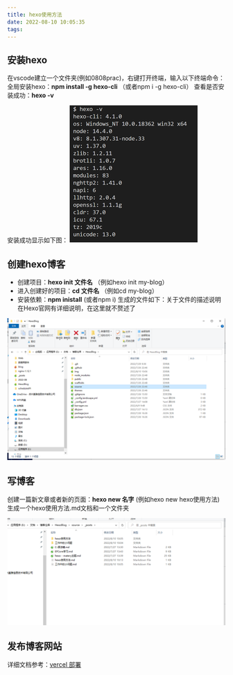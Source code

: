 ```yaml
---
title: hexo使用方法
date: 2022-08-10 10:05:35
tags:
---
```


## 安装hexo

在vscode建立一个文件夹(例如0808prac)，右键打开终端，输入以下终端命令：
全局安装hexo：**npm install -g hexo-cli** （或者npm i -g hexo-cli）
查看是否安装成功：**hexo -v**

安装成功显示如下图：
![安装成功显示 ](../../img/20200808170347577.png)

## 创建hexo博客

- 创建项目：**hexo init 文件名** （例如hexo init my-blog）
- 进入创建好的项目：**cd 文件名** （例如cd my-blog）
- 安装依赖：**npm inistall** (或者npm i)
  生成的文件如下：关于文件的描述说明在Hexo官网有详细说明，在这里就不赘述了

![image-20220810101118691](../../img/image-20220810101118691.png)

## 写博客

创建一篇新文章或者新的页面：**hexo new 名字** (例如hexo new hexo使用方法)
生成一个hexo使用方法.md文档和一个文件夹

![image-20220810101327738](../../img/image-20220810101327738.png)

## 发布博客网站

详细文档参考：[vercel 部署](https://blog.17lai.site/posts/5311b619/#vercel-%E9%83%A8%E7%BD%B2)

